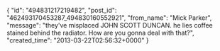  {
   "id": "494831217219482",
   "post_id": "462493170453287_494830160552921",
   "from_name": "Mick Parker",
   "message": "they've misplaced JOHN SCOTT DUNCAN. he lies coffee stained behind the radiator. How are you gonna deal with that?",
   "created_time": "2013-03-22T02:56:32+0000"
 }
